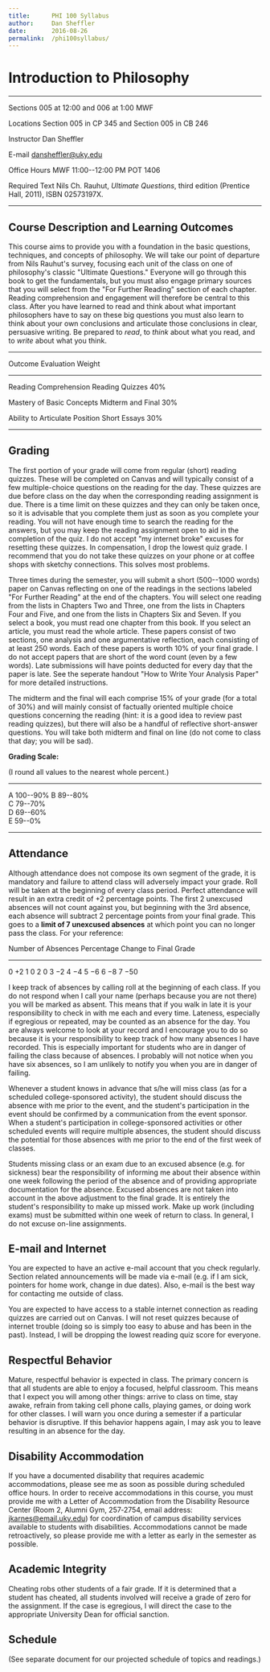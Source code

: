 ```yaml
---
title:      PHI 100 Syllabus
author:     Dan Sheffler
date:       2016-08-26
permalink:  /phi100syllabus/
---
```



# Introduction to Philosophy #

--------------- -------------------------------------------------------
Sections        005 at 12:00 and 006 at 1:00 MWF

Locations       Section 005 in CP 345 and Section 005 in CB 246

Instructor      Dan Sheffler

E-mail          dansheffler@uky.edu

Office Hours    MWF 11:00--12:00 PM POT 1406

Required Text   Nils Ch. Rauhut, *Ultimate Questions*, third
                edition (Prentice Hall, 2011), ISBN 02573197X.
--------------- -------------------------------------------------------



## Course Description and Learning Outcomes ##

This course aims to provide you with a foundation in the basic questions, techniques, and concepts of philosophy.  We will take our point of departure from Nils Rauhut's survey, focusing each unit of the class on one of philosophy's classic "Ultimate Questions."  Everyone will go through this book to get the fundamentals, but you must also engage primary sources that you will select from the "For Further Reading" section of each chapter.  Reading comprehension and engagement will therefore be central to this class.  After you have learned to read and think about what important philosophers have to say on these big questions you must also learn to think about your own conclusions and articulate those conclusions in clear, persuasive writing.  Be prepared to *read*, to *think* about what you read, and to *write* about what you think.

--------------------------------- ------------------------- -----------
Outcome                           Evaluation                Weight
--------------------------------- ------------------------- -----------
Reading Comprehension             Reading Quizzes           40%

Mastery of Basic Concepts         Midterm and Final         30%

Ability to Articulate Position    Short Essays              30%
--------------------------------- ------------------------- -----------




## Grading ##

The first portion of your grade will come from regular (short) reading quizzes. These will be completed on Canvas and will typically consist of a few multiple-choice questions on the reading for the day. These quizzes are due before class on the day when the corresponding reading assignment is due. There is a time limit on these quizzes and they can only be taken once, so it is advisable that you complete them just as soon as you complete your reading. You will not have enough time to search the reading for the answers, but you may keep the reading assignment open to aid in the completion of the quiz.  I do not accept "my internet broke" excuses for resetting these quizzes.  In compensation, I drop the lowest quiz grade.  I recommend that you do not take these quizzes on your phone or at coffee shops with sketchy connections.  This solves most problems.

Three times during the semester, you will submit a short (500--1000 words) paper on Canvas reflecting on one of the readings in the sections labeled "For Further Reading" at the end of the chapters.  You will select one reading from the lists in Chapters Two and Three, one from the lists in Chapters Four and Five, and one from the lists in Chapters Six and Seven.  If you select a book, you must read one chapter from this book.  If you select an article, you must read the whole article.  These papers consist of two sections, one analysis and one argumentative reflection, each consisting of at least 250 words.  Each of these papers is worth 10% of your final grade.  I do not accept papers that are short of the word count (even by a few words).  Late submissions will have points deducted for every day that the paper is late.  See the seperate handout "How to Write Your Analysis Paper" for more detailed instructions.

The midterm and the final will each comprise 15% of your grade (for a total of 30%) and will mainly consist of factually oriented multiple choice questions concerning the reading (hint: it is a good idea to review past reading quizzes), but there will also be a handful of reflective short-answer questions.  You will take both midterm and final on line (do not come to class that day; you will be sad).

**Grading Scale:**

(I round all values to the nearest whole percent.)

--- ------------------
A   100--90% 
B   89--80%  
C   79--70%  
D   69--60%  
E   59--0%   
--- ------------------


## Attendance ##

Although attendance does not compose its own segment of the grade, it is mandatory and failure to attend class will adversely impact your grade. Roll will be taken at the beginning of every class period. Perfect attendance will result in an extra credit of +2 percentage points. The first 2 unexcused absences will not count against you, but beginning with the 3rd absence, each absence will subtract 2 percentage points from your final grade. This goes to a **limit of 7 unexcused absences** at which point you can no longer pass the class. For your reference:

Number of Absences  Percentage Change to Final Grade 
------------------- ---------------------------------
0                   $+2$
1                   0
2                   0
3                   $-2$
4                   $-4$
5                   $-6$
6                   $-8$
7                   $-50$

I keep track of absences by calling roll at the beginning of each class. If you do not respond when I call your name (perhaps because you are not there) you will be marked as absent. This means that if you walk in late it is your responsibility to check in with me each and every time. Lateness, especially if egregious or repeated, may be counted as an absence for the day. You are always welcome to look at your record and I encourage you to do so because it is your responsibility to keep track of how many absences I have recorded. This is especially important for students who are in danger of failing the class because of absences. I probably will not notice when you have six absences, so I am unlikely to notify you when you are in danger of failing.

Whenever a student knows in advance that s/he will miss class (as for a scheduled college-sponsored activity), the student should discuss the absence with me prior to the event, and the student's participation in the event should be confirmed by a communication from the event sponsor.  When a student's participation in college-sponsored activities or other scheduled events will require multiple absences, the student should discuss the potential for those absences with me prior to the end of the first week of classes.

Students missing class or an exam due to an excused absence (e.g. for sickness) bear the responsibility of informing me about their absence within one week following the period of the absence and of providing appropriate documentation for the absence. Excused absences are not taken into account in the above adjustment to the final grade. It is entirely the student's responsibility to make up missed work. Make up work (including exams) must be submitted within one week of return to class. In general, I do not excuse on-line assignments.


## E-mail and Internet ##

You are expected to have an active e-mail account that you check regularly. Section related announcements will be made via e-mail (e.g. if I am sick, pointers for home work, change in due dates). Also, e-mail is the best way for contacting me outside of class.

You are expected to have access to a stable internet connection as reading quizzes are carried out on Canvas.  I will not reset quizzes because of internet trouble (doing so is simply too easy to abuse and has been in the past).  Instead, I will be dropping the lowest reading quiz score for everyone.



## Respectful Behavior ##

Mature, respectful behavior is expected in class. The primary concern is that all students are able to enjoy a focused, helpful classroom. This means that I expect you will among other things: arrive to class on time, stay awake, refrain from taking cell phone calls, playing games, or doing work for other classes. I will warn you once during a semester if a particular behavior is disruptive. If this behavior happens again, I may ask you to leave resulting in an absence for the day.


## Disability Accommodation ##

If you have a documented disability that requires academic accommodations, please see me as soon as possible during scheduled office hours. In order to receive accommodations in this course, you must provide me with a Letter of Accommodation from the Disability Resource Center (Room 2, Alumni Gym, 257‐2754, email address: jkarnes@email.uky.edu) for coordination of campus disability services available to students with disabilities. Accommodations cannot be made retroactively, so please provide me with a letter as early in the semester as possible.


## Academic Integrity ##

Cheating robs other students of a fair grade. If it is determined that a student has cheated, all students involved will receive a grade of zero for the assignment. If the case is egregious, I will direct the case to the appropriate University Dean for official sanction.


## Schedule ##

(See separate document for our projected schedule of topics and readings.)

